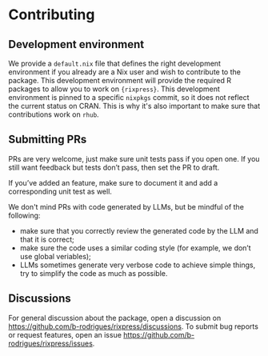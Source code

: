 # Contributing

## Development environment

We provide a `default.nix` file that defines the right development environment
if you already are a Nix user and wish to contribute to the package. This
development environment will provide the required R packages to allow you to
work on `{rixpress}`. This development environment is pinned to a specific `nixpkgs`
commit, so it does not reflect the current status on CRAN. This is why it's also
important to make sure that contributions work on `rhub`.

## Submitting PRs

PRs are very welcome, just make sure unit tests pass if you open one. If you still
want feedback but tests don’t pass, then set the PR to draft.

If you’ve added an feature, make sure to document it and add a corresponding unit test
as well.

We don't mind PRs with code generated by LLMs, but be mindful of the following:

- make sure that you correctly review the generated code by the LLM and that it is correct;
- make sure the code uses a similar coding style (for example, we don’t use global veriables);
- LLMs sometimes generate very verbose code to achieve simple things, 
  try to simplify the code as much as possible.

## Discussions

For general discussion about the package, open a discussion on
<https://github.com/b-rodrigues/rixpress/discussions>. To submit bug reports or
request features, open an issue <https://github.com/b-rodrigues/rixpress/issues>.